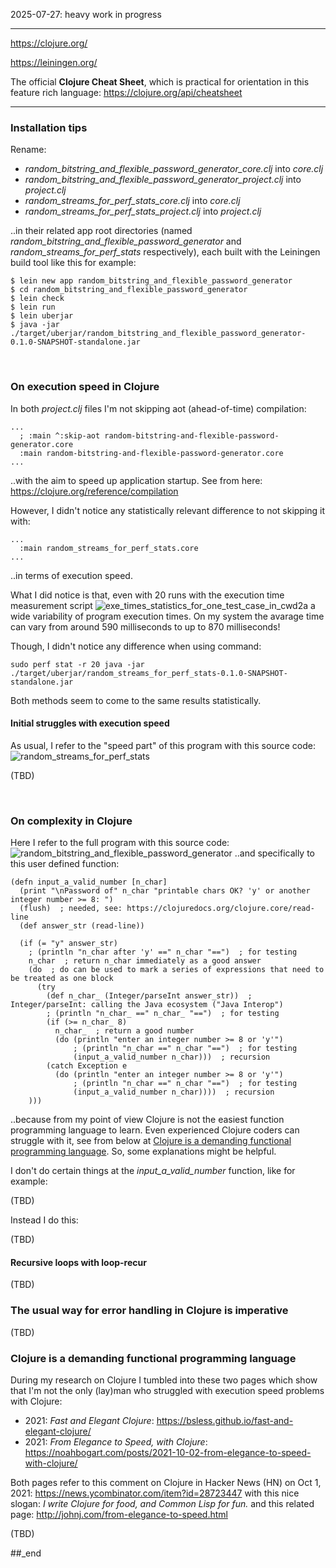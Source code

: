 2025-07-27: heavy work in progress

---

https://clojure.org/

https://leiningen.org/

The official **Clojure Cheat Sheet**, which is practical for orientation in this feature rich language: https://clojure.org/api/cheatsheet

---

### Installation tips

Rename:
- _random_bitstring_and_flexible_password_generator_core.clj_ into _core.clj_
- _random_bitstring_and_flexible_password_generator_project.clj_ into _project.clj_
- _random_streams_for_perf_stats_core.clj_ into _core.clj_
- _random_streams_for_perf_stats_project.clj_ into _project.clj_

..in their related app root directories (named _random_bitstring_and_flexible_password_generator_ and _random_streams_for_perf_stats_ respectively), each built with the Leiningen build tool like this for example:

```
$ lein new app random_bitstring_and_flexible_password_generator
$ cd random_bitstring_and_flexible_password_generator
$ lein check
$ lein run
$ lein uberjar
$ java -jar ./target/uberjar/random_bitstring_and_flexible_password_generator-0.1.0-SNAPSHOT-standalone.jar
```

<br/>

### On execution speed in Clojure

In both _project.clj_ files I'm not skipping aot (ahead-of-time) compilation:

```
...
  ; :main ^:skip-aot random-bitstring-and-flexible-password-generator.core
  :main random-bitstring-and-flexible-password-generator.core
...
```

..with the aim to speed up application startup. See from here: https://clojure.org/reference/compilation

However, I didn't notice any statistically relevant difference to not skipping it with:

```
...
  :main random_streams_for_perf_stats.core
...
```

..in terms of execution speed.

What I did notice is that, even with 20 runs with the execution time measurement script ![exe_times_statistics_for_one_test_case_in_cwd2a](https://github.com/practicalcomputerscience/MicrobenchmarkGPHLlanguages/blob/main/02%20-%20execution%20times/exe_times_statistics_for_one_test_case_in_cwd2a) a wide variability of program execution times. On my system the avarage time can vary from around 590 milliseconds to up to 870 milliseconds!

Though, I didn't notice any difference when using command:

```
sudo perf stat -r 20 java -jar ./target/uberjar/random_streams_for_perf_stats-0.1.0-SNAPSHOT-standalone.jar
```

Both methods seem to come to the same results statistically.

#### Initial struggles with execution speed

As usual, I refer to the "speed part" of this program with this source code: ![random_streams_for_perf_stats](https://github.com/practicalcomputerscience/MicrobenchmarkGPHLlanguages/blob/main/03%20-%20source%20code/02%20-%20functional%20languages/Clojure/random_streams_for_perf_stats_core.clj)

(TBD)



<br/>

### On complexity in Clojure

Here I refer to the full program with this source code: ![random_bitstring_and_flexible_password_generator](https://github.com/practicalcomputerscience/MicrobenchmarkGPHLlanguages/blob/main/03%20-%20source%20code/02%20-%20functional%20languages/Clojure/random_bitstring_and_flexible_password_generator_core.clj) ..and specifically to this user defined function:

```
(defn input_a_valid_number [n_char]
  (print "\nPassword of" n_char "printable chars OK? 'y' or another integer number >= 8: ")
  (flush)  ; needed, see: https://clojuredocs.org/clojure.core/read-line
  (def answer_str (read-line))

  (if (= "y" answer_str)
    ; (println "n_char after 'y' ==" n_char "==")  ; for testing
    n_char  ; return n_char immediately as a good answer
    (do  ; do can be used to mark a series of expressions that need to be treated as one block
      (try
        (def n_char_ (Integer/parseInt answer_str))  ; Integer/parseInt: calling the Java ecosystem ("Java Interop")
        ; (println "n_char_ ==" n_char_ "==")  ; for testing
        (if (>= n_char_ 8)
          n_char_  ; return a good number
          (do (println "enter an integer number >= 8 or 'y'")
              ; (println "n_char ==" n_char "==")  ; for testing
              (input_a_valid_number n_char)))  ; recursion
        (catch Exception e
          (do (println "enter an integer number >= 8 or 'y'")
              ; (println "n_char ==" n_char "==")  ; for testing
              (input_a_valid_number n_char))))  ; recursion
    )))
```

..because from my point of view Clojure is not the easiest function programming language to learn. Even experienced Clojure coders can struggle with it, see from below at [Clojure is a demanding functional programming language](clojure-is-a-demanding-functional-programming-language). So, some explanations might be helpful.

I don't do certain things at the _input_a_valid_number_ function, like for example:

(TBD)

Instead I do this:

(TBD)

#### Recursive loops with loop-recur

(TBD)


### The usual way for error handling in Clojure is imperative

(TBD)

### Clojure is a demanding functional programming language

During my research on Clojure I tumbled into these two pages which show that I'm not the only (lay)man who struggled with execution speed problems with Clojure:

- 2021: _Fast and Elegant Clojure_: https://bsless.github.io/fast-and-elegant-clojure/
- 2021: _From Elegance to Speed, with Clojure_: https://noahbogart.com/posts/2021-10-02-from-elegance-to-speed-with-clojure/

Both pages refer to this comment on Clojure in Hacker News (HN) on Oct 1, 2021: https://news.ycombinator.com/item?id=28723447 with this nice slogan: _I write Clojure for food, and Common Lisp for fun._ and this related page: http://johnj.com/from-elegance-to-speed.html

(TBD)

##_end
